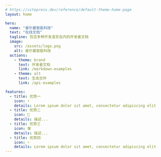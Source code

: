 ```yaml
---
# https://vitepress.dev/reference/default-theme-home-page
layout: home

hero:
  name: "睿尔曼智能科技"
  text: "在线文档"
  tagline: 包含多种开发语言在内的开发者文档
  image:
    src: /assets/logo.png
    alt: 睿尔曼智能科技
  actions:
    - theme: brand
      text: 开发者文档
      link: /markdown-examples
    - theme: alt
      text: 生态合作
      link: /api-examples

features:
  - title: 优势一
    icon: ⚡️
    details: Lorem ipsum dolor sit amet, consectetur adipiscing elit
  - title: 优势二
    icon: 🖖
    details: 描述...
  - title: 优势三
    icon: 🛠️
    details: 描述...
  - title: 优势四
    icon: ⚡️
    details: Lorem ipsum dolor sit amet, consectetur adipiscing elit
---
```

